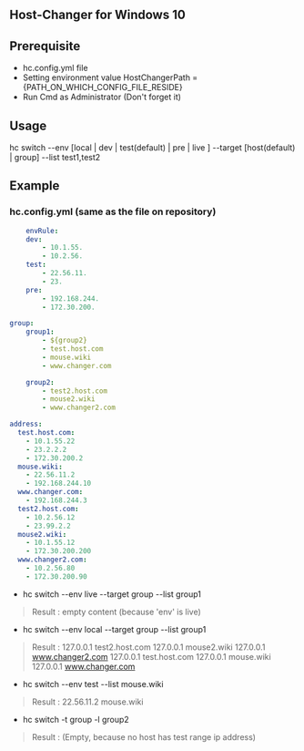 ## Host-Changer for Windows 10
## Prerequisite
- hc.config.yml file 
- Setting environment value HostChangerPath = {PATH_ON_WHICH_CONFIG_FILE_RESIDE}
- Run Cmd as Administrator (Don't forget it)

## Usage
hc switch --env [local | dev | test(default) | pre | live ] --target [host(default) | group] --list test1,test2

## Example
### hc.config.yml (same as the file on repository)
```yml
    envRule:
    dev: 
        - 10.1.55.
        - 10.2.56.
    test: 
        - 22.56.11.
        - 23.
    pre: 
        - 192.168.244.
        - 172.30.200.

group:
    group1:
        - ${group2}
        - test.host.com
        - mouse.wiki
        - www.changer.com

    group2:
        - test2.host.com
        - mouse2.wiki
        - www.changer2.com

address:
  test.host.com:
    - 10.1.55.22
    - 23.2.2.2
    - 172.30.200.2
  mouse.wiki:
    - 22.56.11.2
    - 192.168.244.10
  www.changer.com:
    - 192.168.244.3
  test2.host.com:
    - 10.2.56.12
    - 23.99.2.2
  mouse2.wiki:
    - 10.1.55.12
    - 172.30.200.200
  www.changer2.com:
    - 10.2.56.80
    - 172.30.200.90
```

- hc switch --env live --target group --list group1
> Result : 
>    empty content (because 'env' is live)

- hc switch --env local --target group --list group1
> Result :
>    127.0.0.1 test2.host.com
>    127.0.0.1 mouse2.wiki
>    127.0.0.1 www.changer2.com
>    127.0.0.1 test.host.com
>    127.0.0.1 mouse.wiki
>    127.0.0.1 www.changer.com

- hc switch --env test --list mouse.wiki
> Result :
>    22.56.11.2 mouse.wiki 

- hc switch -t group -l group2
> Result :
>    (Empty, because no host has test range ip address)

